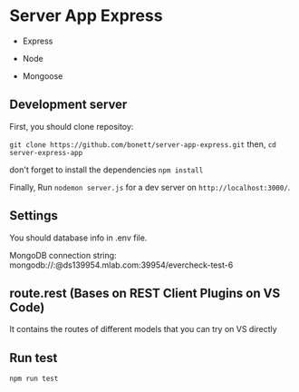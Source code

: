 # Server App Express

- Express

- Node

- Mongoose

## Development server

First, you should clone repositoy:

`git clone https://github.com/bonett/server-app-express.git` then, `cd server-express-app` 

don't forget to install the dependencies `npm install`

Finally, Run `nodemon server.js` for a dev server on `http://localhost:3000/`.

## Settings

You should database info in .env file.

MongoDB connection string: mongodb://<dbuser>:<dbpassword>@ds139954.mlab.com:39954/evercheck-test-6

## route.rest (Bases on REST Client Plugins on VS Code)

It contains the routes of different models that you can try on VS directly

## Run test

`npm run test`